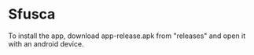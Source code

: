 # Sfusca

To install the app, download app-release.apk from "releases" and open it with an android device. 
